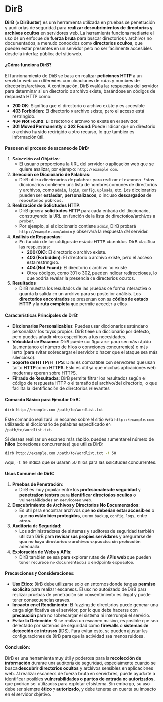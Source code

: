 # DirB

**DirB** (o **DirBuster**) es una herramienta utilizada en pruebas de penetración y auditorías de seguridad para **realizar descubrimientos de directorios y archivos ocultos** en servidores web. La herramienta funciona mediante el uso de un enfoque de **fuerza bruta** para buscar directorios y archivos no documentados, a menudo conocidos como **directorios ocultos**, que pueden estar presentes en un servidor pero no ser fácilmente accesibles desde la interfaz pública del sitio web.

#### **¿Cómo funciona DirB?**

El funcionamiento de DirB se basa en realizar **peticiones HTTP** a un servidor web con diferentes combinaciones de rutas y nombres de directorios/archivos. A continuación, DirB evalúa las respuestas del servidor para determinar si un directorio o archivo existe, basándose en códigos de respuesta HTTP como:

* **200 OK**: Significa que el directorio o archivo existe y es accesible.
* **403 Forbidden**: El directorio o archivo existe, pero el acceso está restringido.
* **404 Not Found**: El directorio o archivo no existe en el servidor.
* **301 Moved Permanently** o **302 Found**: Puede indicar que un directorio o archivo ha sido redirigido a otro recurso, lo que también es información útil.

#### **Pasos en el proceso de escaneo de DirB**:

1. **Selección del Objetivo**:
   * El usuario proporciona la URL del servidor o aplicación web que se quiere analizar, por ejemplo: `http://example.com`.
2. **Selección de Diccionario de Palabras**:
   * DirB utiliza diccionarios de palabras para realizar el escaneo. Estos diccionarios contienen una lista de nombres comunes de directorios y archivos, como `admin`, `login`, `config`, `uploads`, etc. Los diccionarios pueden ser **estándar**, **personalizados**, o incluso **descargados** de repositorios públicos.
3. **Realización de Solicitudes HTTP**:
   * DirB genera **solicitudes HTTP** para cada entrada del diccionario, construyendo la URL en función de la lista de directorios/archivos a probar.
   * Por ejemplo, si el diccionario contiene `admin`, DirB probará `http://example.com/admin` y observará la respuesta del servidor.
4. **Análisis de Respuestas**:
   * En función de los códigos de estado HTTP obtenidos, DirB clasifica las respuestas:
     * **200 (OK)**: El directorio o archivo existe.
     * **403 (Forbidden)**: El directorio o archivo existe, pero el acceso está restringido.
     * **404 (Not Found)**: El directorio o archivo no existe.
     * Otros códigos, como 301 o 302, pueden indicar redirecciones, lo que podría revelar la presencia de directorios ocultos.
5. **Resultados**:
   * DirB muestra los resultados de las pruebas de forma interactiva o guarda la salida en un archivo para su posterior análisis. Los **directorios encontrados** se presentan con su **código de estado HTTP** y la **ruta completa** que permite acceder a ellos.

#### **Características Principales de DirB**:

* **Diccionarios Personalizables**: Puedes usar diccionarios estándar o personalizar los tuyos propios. DirB tiene un diccionario por defecto, pero puedes añadir otros específicos a tus necesidades.
* **Velocidad de Escaneo**: DirB puede configurarse para ser más rápido (aumentando el número de hilos o conexiones concurrentes) o más lento (para evitar sobrecargar el servidor o hacer que el ataque sea más silencioso).
* **Soporte de HTTP/HTTPS**: DirB es compatible con servidores que usan tanto **HTTP** como **HTTPS**. Esto es útil ya que muchas aplicaciones web modernas operan sobre HTTPS.
* **Filtrado de Resultados**: DirB permite filtrar los resultados según el código de respuesta HTTP o el tamaño del archivo/del directorio, lo que facilita la identificación de directorios relevantes.

#### **Comando Básico para Ejecutar DirB**:

```bash
dirb http://example.com /path/to/wordlist.txt
```

Este comando realizará un escaneo sobre el sitio web `http://example.com` utilizando el diccionario de palabras especificado en `/path/to/wordlist.txt`.

Si deseas realizar un escaneo más rápido, puedes aumentar el número de **hilos** (conexiones concurrentes) que utiliza DirB:

```bash
dirb http://example.com /path/to/wordlist.txt -t 50
```

Aquí, `-t 50` indica que se usarán 50 hilos para las solicitudes concurrentes.

#### **Usos Comunes de DirB**:

1. **Pruebas de Penetración**:
   * DirB es muy popular entre los **profesionales de seguridad** y **penetration testers** para **identificar directorios ocultos** o vulnerabilidades en servidores web.
2. **Descubrimiento de Archivos y Directorios No Documentados**:
   * Es útil para encontrar archivos que **no deberían estar accesibles** o que **no están bien protegidos**, como `backup`, `config`, `logs`, entre otros.
3. **Auditoría de Seguridad**:
   * Los administradores de sistemas y auditores de seguridad también utilizan DirB para **revisar sus propios servidores** y asegurarse de que no haya directorios o archivos expuestos sin protección adecuada.
4. **Exploración de Webs y APIs**:
   * DirB también se usa para explorar rutas de **APIs web** que pueden tener recursos no documentados o endpoints expuestos.

#### **Precauciones y Consideraciones**:

* **Uso Ético**: DirB debe utilizarse solo en entornos donde tengas **permiso explícito** para realizar escaneos. El uso no autorizado de DirB para realizar pruebas de penetración sin consentimiento es ilegal y puede tener consecuencias graves.
* **Impacto en el Rendimiento**: El fuzzing de directorios puede generar una carga significativa en el servidor, por lo que debe hacerse con **precaución** para no sobrecargar el sistema ni interrumpir el servicio.
* **Evitar la Detección**: Si se realiza un escaneo masivo, es posible que sea detectado por sistemas de seguridad como **firewalls** o **sistemas de detección de intrusos** (IDS). Para evitar esto, se pueden ajustar las configuraciones de DirB para que la actividad sea menos ruidosa.

#### **Conclusión**:

DirB es una herramienta muy útil y poderosa para la **recolección de información** durante una auditoría de seguridad, especialmente cuando se busca **descubrir directorios ocultos** y archivos sensibles en aplicaciones web. Al realizar escaneos de fuerza bruta en servidores, puede ayudarte a identificar posibles **vulnerabilidades o puntos de entrada no autorizados**, que podrían ser utilizados para explotar el sistema. Sin embargo, su uso debe ser siempre **ético** y **autorizado**, y debe tenerse en cuenta su impacto en el servidor objetivo.
